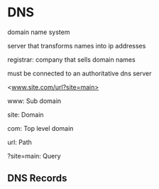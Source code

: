 # DNS

domain name system

server that transforms names into ip addresses

registrar: company that sells domain names

must be connected to an authoritative dns server

<www.site.com/url?site=main>

www: Sub domain

site: Domain

com: Top level domain

url: Path

?site=main: Query

## DNS Records
